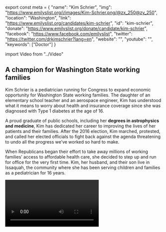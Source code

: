 export const meta = {
  "name": "Kim Schrier",
  "img": "https://www.emilyslist.org/i/images/Kim-Schrier.png/@zx_250@zy_250",
  "location": "Washington",
  "link": "https://www.emilyslist.org/candidates/kim-schrier",
  "id": "kim-schrier",
  "donate": "https://www.emilyslist.org/donate/candidate/kim-schrier",
  "facebook": "https://www.facebook.com/emilyslist",
  "twitter": "https://twitter.com/drkimschrier?lang=en",
  "website": "",
  "youtube": "",
  "keywords": ["Doctor"]
}

import Video from "../Video"

## A champion for Washington State working families

Kim Schrier is a pediatrician running for Congress to expand economic opportunity for Washington State working families. The daughter of an elementary school teacher and an aerospace engineer, Kim has understood what it means to worry about health and insurance coverage since she was diagnosed with Type 1 diabetes at the age of 16.

A proud graduate of public schools, including her **degrees in astrophysics and medicine**, Kim has dedicated her career to improving the lives of her patients and their families. After the 2016 election, Kim marched, protested, and called her elected officials to fight back against the agenda threatening to undo all the progress we’ve worked so hard to make.

When Republicans began their effort to take away millions of working families’ access to affordable health care, she decided to step up and run for office for the very first time. Kim, her husband, and their son live in Issaquah, the community where she has been serving children and families as a pediatrician for 16 years.

<Video id="IRF45yBcWh0" />

## A pediatrician and community leader fighting for our values

Kim will fight to expand economic opportunity for all Washington State working families. She is running to create good paying jobs and to defend economic security by protecting vital programs like Medicare, Medicaid, and Social Security. An advocate for public education and a fighter for all students, she will work tirelessly to help Washington State schools prepare students to succeed in tomorrow’s economy and to make college more affordable. As a medical doctor with 16 years of experience practicing pediatrics in her community, Kim is ready to bring new leadership to Washington. “I believe that health care is a right, not a privilege,” Kim has said, and she will fight back against any attempt to roll back the progress we have made in expanding Americans’ access to affordable care. “As someone with Type 1 diabetes, I know personally what it's like to worry about losing coverage due to a pre-existing condition,” she has said. “TrumpCare would take away health insurance for over 70,000 people in my district.” Kim is a pro-choice champion who will fiercely defend every woman’s right to make her own health care decisions. “Having a woman doctor at the table is an important perspective, especially during discussions of women’s health and reproductive rights,” she has said.

## An opportunity to flip an open seat from red to blue

Kim is running for the highly contested open seat currently held by Republican Congressman Dave Reichert, who opted not to seek re-election less than a month after Kim launched her strong campaign to hold him accountable for voting to repeal the Affordable Care Act. Democrats’ path to taking back the House runs straight through this district – one of 23 Republican-held districts where Hillary Clinton outperformed Donald Trump in 2016. This is a must-win race, and Kim is the only candidate who has what it takes to flip this seat from red to blue. Let’s show her the full support of the EMILY’s List community, and help send this champion for Washington State working families to Congress.
